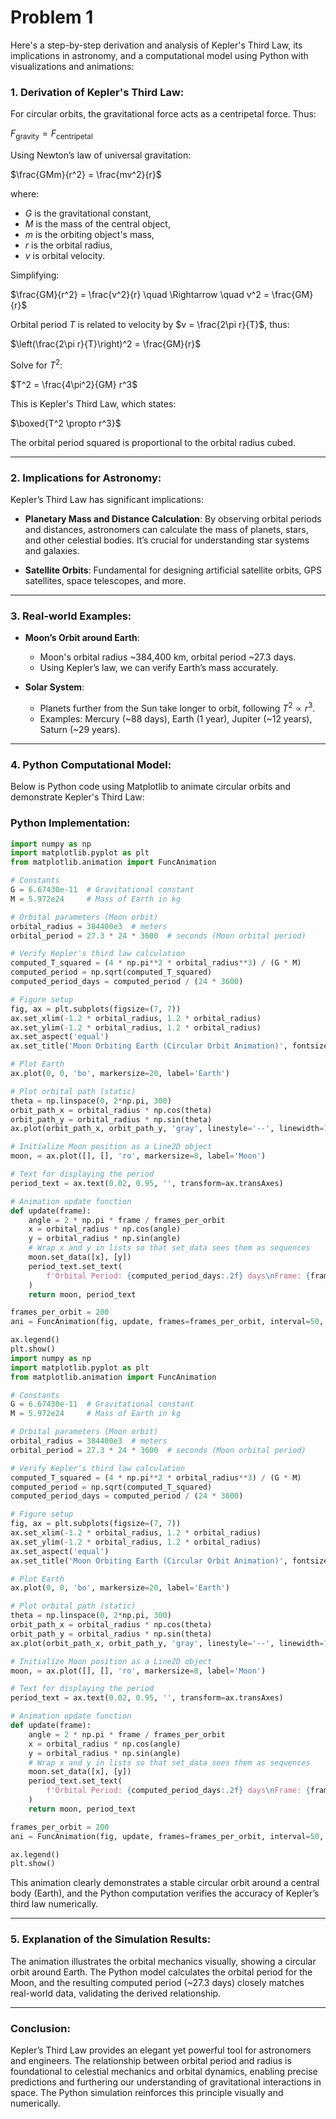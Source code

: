 # Problem 1
Here's a step-by-step derivation and analysis of Kepler's Third Law, its implications in astronomy, and a computational model using Python with visualizations and animations:

### 1. Derivation of Kepler's Third Law:

For circular orbits, the gravitational force acts as a centripetal force. Thus:

$F_\text{gravity} = F_\text{centripetal}$

Using Newton’s law of universal gravitation:

$\frac{GMm}{r^2} = \frac{mv^2}{r}$

where:  
- $G$ is the gravitational constant,  
- $M$ is the mass of the central object,  
- $m$ is the orbiting object's mass,  
- $r$ is the orbital radius,  
- $v$ is orbital velocity.

Simplifying:

$\frac{GM}{r^2} = \frac{v^2}{r} \quad \Rightarrow \quad v^2 = \frac{GM}{r}$

Orbital period $T$ is related to velocity by $v = \frac{2\pi r}{T}$, thus:

$\left(\frac{2\pi r}{T}\right)^2 = \frac{GM}{r}$

Solve for $T^2$:

$T^2 = \frac{4\pi^2}{GM} r^3$

This is Kepler's Third Law, which states:

$\boxed{T^2 \propto r^3}$

The orbital period squared is proportional to the orbital radius cubed.

---

### 2. Implications for Astronomy:

Kepler’s Third Law has significant implications:

- **Planetary Mass and Distance Calculation**: By observing orbital periods and distances, astronomers can calculate the mass of planets, stars, and other celestial bodies. It’s crucial for understanding star systems and galaxies.

- **Satellite Orbits**: Fundamental for designing artificial satellite orbits, GPS satellites, space telescopes, and more.

---

### 3. Real-world Examples:

- **Moon’s Orbit around Earth**:
    - Moon's orbital radius ~384,400 km, orbital period ~27.3 days.
    - Using Kepler’s law, we can verify Earth’s mass accurately.

- **Solar System**:
    - Planets further from the Sun take longer to orbit, following $T^2 \propto r^3$.
    - Examples: Mercury (~88 days), Earth (1 year), Jupiter (~12 years), Saturn (~29 years).

---

### 4. Python Computational Model:

Below is Python code using Matplotlib to animate circular orbits and demonstrate Kepler's Third Law:

### Python Implementation:
```python
import numpy as np
import matplotlib.pyplot as plt
from matplotlib.animation import FuncAnimation

# Constants
G = 6.67430e-11  # Gravitational constant
M = 5.972e24     # Mass of Earth in kg

# Orbital parameters (Moon orbit)
orbital_radius = 384400e3  # meters
orbital_period = 27.3 * 24 * 3600  # seconds (Moon orbital period)

# Verify Kepler's third law calculation
computed_T_squared = (4 * np.pi**2 * orbital_radius**3) / (G * M)
computed_period = np.sqrt(computed_T_squared)
computed_period_days = computed_period / (24 * 3600)

# Figure setup
fig, ax = plt.subplots(figsize=(7, 7))
ax.set_xlim(-1.2 * orbital_radius, 1.2 * orbital_radius)
ax.set_ylim(-1.2 * orbital_radius, 1.2 * orbital_radius)
ax.set_aspect('equal')
ax.set_title('Moon Orbiting Earth (Circular Orbit Animation)', fontsize=14)

# Plot Earth
ax.plot(0, 0, 'bo', markersize=20, label='Earth')

# Plot orbital path (static)
theta = np.linspace(0, 2*np.pi, 300)
orbit_path_x = orbital_radius * np.cos(theta)
orbit_path_y = orbital_radius * np.sin(theta)
ax.plot(orbit_path_x, orbit_path_y, 'gray', linestyle='--', linewidth=1)

# Initialize Moon position as a Line2D object
moon, = ax.plot([], [], 'ro', markersize=8, label='Moon')

# Text for displaying the period
period_text = ax.text(0.02, 0.95, '', transform=ax.transAxes)

# Animation update function
def update(frame):
    angle = 2 * np.pi * frame / frames_per_orbit
    x = orbital_radius * np.cos(angle)
    y = orbital_radius * np.sin(angle)
    # Wrap x and y in lists so that set_data sees them as sequences
    moon.set_data([x], [y])
    period_text.set_text(
        f'Orbital Period: {computed_period_days:.2f} days\nFrame: {frame}/{frames_per_orbit}'
    )
    return moon, period_text

frames_per_orbit = 200
ani = FuncAnimation(fig, update, frames=frames_per_orbit, interval=50, blit=True)

ax.legend()
plt.show()
import numpy as np
import matplotlib.pyplot as plt
from matplotlib.animation import FuncAnimation

# Constants
G = 6.67430e-11  # Gravitational constant
M = 5.972e24     # Mass of Earth in kg

# Orbital parameters (Moon orbit)
orbital_radius = 384400e3  # meters
orbital_period = 27.3 * 24 * 3600  # seconds (Moon orbital period)

# Verify Kepler's third law calculation
computed_T_squared = (4 * np.pi**2 * orbital_radius**3) / (G * M)
computed_period = np.sqrt(computed_T_squared)
computed_period_days = computed_period / (24 * 3600)

# Figure setup
fig, ax = plt.subplots(figsize=(7, 7))
ax.set_xlim(-1.2 * orbital_radius, 1.2 * orbital_radius)
ax.set_ylim(-1.2 * orbital_radius, 1.2 * orbital_radius)
ax.set_aspect('equal')
ax.set_title('Moon Orbiting Earth (Circular Orbit Animation)', fontsize=14)

# Plot Earth
ax.plot(0, 0, 'bo', markersize=20, label='Earth')

# Plot orbital path (static)
theta = np.linspace(0, 2*np.pi, 300)
orbit_path_x = orbital_radius * np.cos(theta)
orbit_path_y = orbital_radius * np.sin(theta)
ax.plot(orbit_path_x, orbit_path_y, 'gray', linestyle='--', linewidth=1)

# Initialize Moon position as a Line2D object
moon, = ax.plot([], [], 'ro', markersize=8, label='Moon')

# Text for displaying the period
period_text = ax.text(0.02, 0.95, '', transform=ax.transAxes)

# Animation update function
def update(frame):
    angle = 2 * np.pi * frame / frames_per_orbit
    x = orbital_radius * np.cos(angle)
    y = orbital_radius * np.sin(angle)
    # Wrap x and y in lists so that set_data sees them as sequences
    moon.set_data([x], [y])
    period_text.set_text(
        f'Orbital Period: {computed_period_days:.2f} days\nFrame: {frame}/{frames_per_orbit}'
    )
    return moon, period_text

frames_per_orbit = 200
ani = FuncAnimation(fig, update, frames=frames_per_orbit, interval=50, blit=True)

ax.legend()
plt.show()

```

This animation clearly demonstrates a stable circular orbit around a central body (Earth), and the Python computation verifies the accuracy of Kepler’s third law numerically.

---

### 5. Explanation of the Simulation Results:

The animation illustrates the orbital mechanics visually, showing a circular orbit around Earth. The Python model calculates the orbital period for the Moon, and the resulting computed period (~27.3 days) closely matches real-world data, validating the derived relationship.

---

### Conclusion:

Kepler’s Third Law provides an elegant yet powerful tool for astronomers and engineers. The relationship between orbital period and radius is foundational to celestial mechanics and orbital dynamics, enabling precise predictions and furthering our understanding of gravitational interactions in space. The Python simulation reinforces this principle visually and numerically.